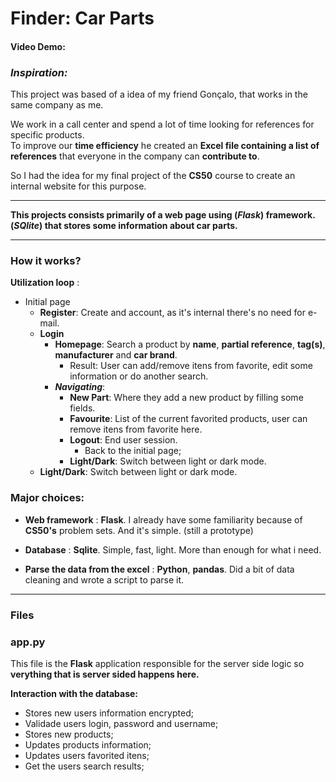 # Finder: Car Parts
#### Video Demo:  <URL HERE>

### *Inspiration:*
This project was based of a idea of my friend Gonçalo, that works in the same company as me.

We work in a call center and spend a lot of time looking for references for specific products.<br>
To improve our **time efficiency** he created an **Excel file containing a list of references** that everyone in the company can **contribute to**.

So I had the idea for my final project of the **CS50** course to create an internal website for this purpose.

***
**This projects consists primarily of a web page using (*Flask*) framework.**
**(*SQlite*) that stores some information about car parts.**
***

### How it works?
**Utilization loop** :
* Initial page
  - **Register**: Create and account, as it's internal there's no need for e-mail.
  - **Login**
    - **Homepage**: Search a product by **name**, **partial reference**, **tag(s)**, **manufacturer** and **car brand**.
      - Result: User can add/remove itens from favorite, edit some information or do another search.
    - ***Navigating***:
        - **New Part**: Where they add a new product by filling some fields.
        - **Favourite**: List of the current favorited products, user can remove itens from favorite here.
        - **Logout**: End user session.
            - Back to the initial page;
        - **Light/Dark**: Switch between light or dark mode.
  - **Light/Dark**: Switch between light or dark mode.

### Major choices:
+   **Web framework** : **Flask**.
    I already have some familiarity because of **CS50's** problem sets. And it's simple.
    (still a prototype)

+   **Database** : **Sqlite**.
    Simple, fast, light. More than enough for what i need.

+   **Parse the data from the excel** : **Python**, **pandas**.
    Did a bit of data cleaning and wrote a  script to parse it.

***
### **Files**

### **app.py**
This file is the **Flask** application responsible for the server side logic so<br>
**verything that is server sided happens here.**<br>


**Interaction with the database:**
  - Stores new users information encrypted;
  - Validade users login, password and username;
  - Stores new products;
  - Updates products information;
  - Updates users favorited itens;
  - Get the users search results;
